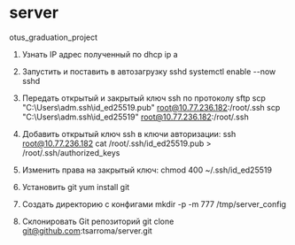 # server
otus_graduation_project


1. Узнать IP адрес полученный по dhcp
   ip a
   
3. Запустить и поставить в автозагрузку sshd
   systemctl enable --now sshd
   
4. Передать открытый и закрытый ключ ssh по протоколу sftp
   scp "C:\Users\adm\.ssh\id_ed25519.pub" root@10.77.236.182:/root/.ssh
   scp "C:\Users\adm\.ssh\id_ed25519" root@10.77.236.182:/root/.ssh
   
5. Добавить открытый ключ ssh в ключи авторизации:
   ssh root@10.77.236.182
   cat /root/.ssh/id_ed25519.pub > /root/.ssh/authorized_keys
   
7. Изменить права на закрытый ключ:
   chmod 400 ~/.ssh/id_ed25519
      
8. Установить git
   yum install git

9. Создать директорию с конфигами
   mkdir -p -m 777 /tmp/server_config
   
10. Склонировать Git репозиторий
   git clone git@github.com:tsarroma/server.git

   
     
